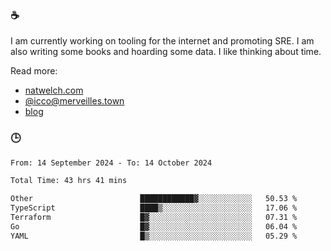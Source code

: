 ### ☕

I am currently working on tooling for the internet and promoting SRE. I am also writing some books and hoarding some data. I like thinking about time. 

Read more:

 - [natwelch.com](https://natwelch.com)
 - [@icco@merveilles.town](https://merveilles.town/@icco)
 - [blog](https://writing.natwelch.com)

### 🕒

<!--START_SECTION:waka-->

```txt
From: 14 September 2024 - To: 14 October 2024

Total Time: 43 hrs 41 mins

Other                        ████████████▓░░░░░░░░░░░░   50.53 %
TypeScript                   ████▒░░░░░░░░░░░░░░░░░░░░   17.06 %
Terraform                    █▓░░░░░░░░░░░░░░░░░░░░░░░   07.31 %
Go                           █▓░░░░░░░░░░░░░░░░░░░░░░░   06.04 %
YAML                         █▒░░░░░░░░░░░░░░░░░░░░░░░   05.29 %
```

<!--END_SECTION:waka-->
